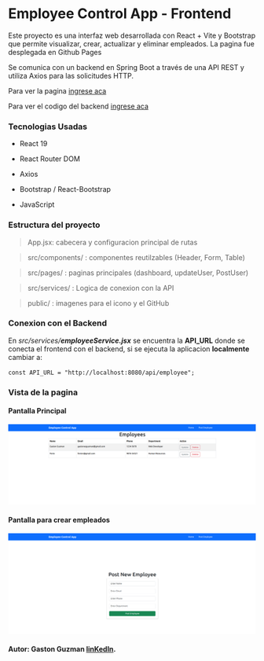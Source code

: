 # Employee Control App - Frontend

Este proyecto es una interfaz web desarrollada con React + Vite y Bootstrap que permite visualizar, crear, actualizar y eliminar empleados. La pagina fue desplegada en Github Pages

Se comunica con un backend en Spring Boot a través de una API REST y utiliza Axios para las solicitudes HTTP.

Para ver la pagina [ingrese aca](https://gastonguz3.github.io/employee-control-app/)

Para ver el codigo del backend [ingrese aca](https://github.com/Gastonguz3/employee-control-app-backend)

### Tecnologias Usadas
* React 19

* React Router DOM

* Axios

* Bootstrap / React-Bootstrap

* JavaScript

### Estructura del proyecto

> App.jsx: cabecera y configuracion principal de rutas

> src/components/  : componentes reutilzables (Header, Form, Table)

> src/pages/ :  paginas principales (dashboard, updateUser, PostUser)

> src/services/ : Logica de conexion con la API 

> public/ : imagenes para el icono y el GitHub

### Conexion con el Backend

En *src/services/**employeeService.jsx*** se encuentra la **API_URL** donde se conecta el frontend con el backend, si se ejecuta la aplicacion **localmente** cambiar a:
```
const API_URL = "http://localhost:8080/api/employee";
```

### Vista de la pagina
#### Pantalla Principal 
![](./public/home.png)

#### Pantalla para crear empleados
![](./public/post.png)

#### Autor: Gaston Guzman [linKedIn](https://www.linkedin.com/in/gaston-guzman-192730352/).

